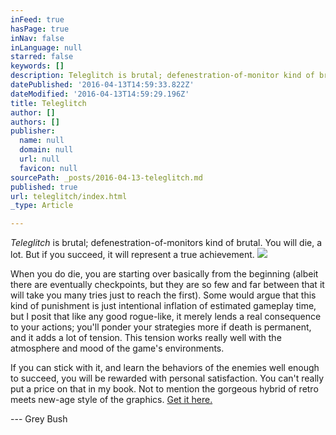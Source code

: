 ```yaml
---
inFeed: true
hasPage: true
inNav: false
inLanguage: null
starred: false
keywords: []
description: Teleglitch is brutal; defenestration-of-monitor kind of brutal.
datePublished: '2016-04-13T14:59:33.822Z'
dateModified: '2016-04-13T14:59:29.196Z'
title: Teleglitch
author: []
authors: []
publisher:
  name: null
  domain: null
  url: null
  favicon: null
sourcePath: _posts/2016-04-13-teleglitch.md
published: true
url: teleglitch/index.html
_type: Article

---
```

_Teleglitch_ is brutal; defenestration-of-monitors kind of brutal. You will die, a lot. But if you succeed, it will represent a true achievement.
![](https://the-grid-user-content.s3-us-west-2.amazonaws.com/7f911a5b-e592-4dc4-b248-ec37f291d279.jpg)

When you do die, you are starting over basically from the beginning (albeit there are eventually checkpoints, but they are so few and far between that it will take you many tries just to reach the first). Some would argue that this kind of punishment is just intentional inflation of estimated gameplay time, but I posit that like any good rogue-like, it merely lends a real consequence to your actions; you'll ponder your strategies more if death is permanent, and it adds a lot of tension. This tension works really well with the atmosphere and mood of the game's environments.

If you can stick with it, and learn the behaviors of the enemies well enough to succeed, you will be rewarded with personal satisfaction. You can't really put a price on that in my book. Not to mention the gorgeous hybrid of retro meets new-age style of the graphics. [Get it here.][0]

--- Grey Bush

[0]: http://www.teleglitch.com/